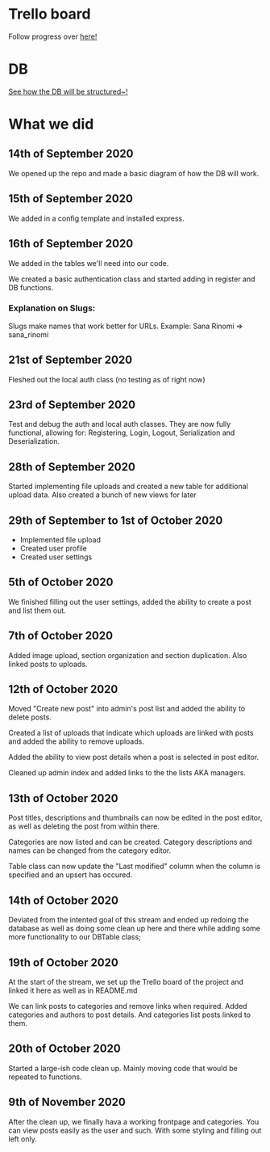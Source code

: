 # Trello board
Follow progress over [here!](https://trello.com/b/S2gdVTdb/simple-cms)

# DB
[See how the DB will be structured~!](https://dbdiagram.io/d/5f5fc8e17da1ea736e2dd3ff)

# What we did
## 14th of September 2020
We opened up the repo and made a basic diagram of how the DB will work.

## 15th of September 2020
We added in a config template and installed express.

## 16th of September 2020
We added in the tables we'll need into our code.

We created a basic authentication class and started adding in register and DB functions.

### Explanation on Slugs:
Slugs make names that work better for URLs.
Example: Sana Rinomi => sana_rinomi

## 21st of September 2020
Fleshed out the local auth class (no testing as of right now)

## 23rd of September 2020
Test and debug the auth and local auth classes.
They are now fully functional, allowing for: Registering, Login, Logout, Serialization and Deserialization.

## 28th of September 2020
Started implementing file uploads and created a new table for additional upload data.
Also created a bunch of new views for later

## 29th of September to 1st of October 2020
* Implemented file upload
* Created user profile
* Created user settings

## 5th of October 2020
We finished filling out the user settings, added the ability to create a post and list them out.

## 7th of October 2020
Added image upload, section organization and section duplication. Also linked posts to uploads.

## 12th of October 2020
Moved "Create new post" into admin's post list and added the ability to delete posts.

Created a list of uploads that indicate which uploads are linked with posts and added the ability to remove uploads.

Added the ability to view post details when a post is selected in post editor.

Cleaned up admin index and added links to the the lists AKA managers.

## 13th of October 2020
Post titles, descriptions and thumbnails can now be edited in the post editor, as well as deleting the post from within there.

Categories are now listed and can be created. Category descriptions and names can be changed from the category editor.

Table class can now update the "Last modified" column when the column is specified and an upsert has occured.

## 14th of October 2020
Deviated from the intented goal of this stream and ended up redoing the database as well as doing some clean up here and there while adding some more functionality to our DBTable class;

## 19th of October 2020
At the start of the stream, we set up the Trello board of the project and linked it here as well as in README.md

We can link posts to categories and remove links when required. Added categories and authors to post details. And categories list posts linked to them.

## 20th of October 2020
Started a large-ish code clean up. Mainly moving code that would be repeated to functions.

## 9th of November 2020
After the clean up, we finally hava a working frontpage and categories. You can view posts easily as the user and such. With some styling and filling out left only.